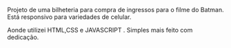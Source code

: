 Projeto de uma bilheteria para compra de ingressos para o filme do Batman.
Está responsivo para variedades de celular.

Aonde utilizei HTML,CSS e JAVASCRIPT . 
Simples mais feito com dedicação.
